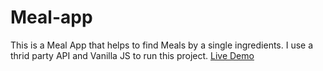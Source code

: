 # Meal-app

This is a Meal App that helps to find Meals by a single ingredients.
I use a thrid party API and Vanilla JS to run this project. 
[Live Demo](https://jraoul2002.github.io/Meal-app/)
